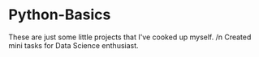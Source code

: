 # Python-Basics
These are just some little projects that I've cooked up myself. /n
Created mini tasks for Data Science enthusiast.
